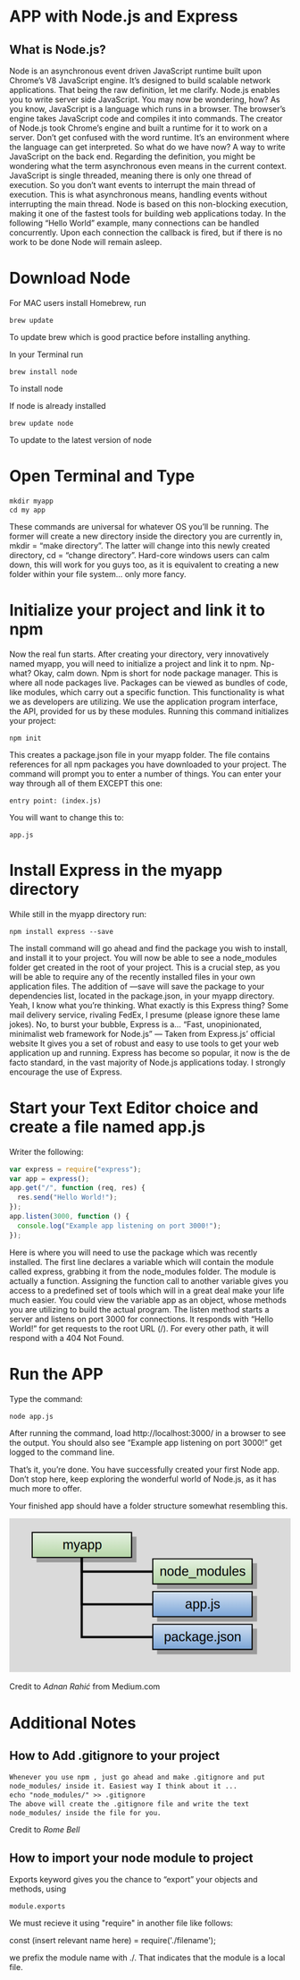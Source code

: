 # APP with Node.js and Express

## What is Node.js?

Node is an asynchronous event driven JavaScript runtime built upon Chrome’s V8 JavaScript engine. It’s designed to build scalable network applications.
That being the raw definition, let me clarify. Node.js enables you to write server side JavaScript. You may now be wondering, how? As you know, JavaScript is a language which runs in a browser. The browser’s engine takes JavaScript code and compiles it into commands. The creator of Node.js took Chrome’s engine and built a runtime for it to work on a server. Don’t get confused with the word runtime. It’s an environment where the language can get interpreted. So what do we have now? A way to write JavaScript on the back end.
Regarding the definition, you might be wondering what the term asynchronous even means in the current context. JavaScript is single threaded, meaning there is only one thread of execution. So you don’t want events to interrupt the main thread of execution. This is what asynchronous means, handling events without interrupting the main thread. Node is based on this non-blocking execution, making it one of the fastest tools for building web applications today. In the following “Hello World” example, many connections can be handled concurrently. Upon each connection the callback is fired, but if there is no work to be done Node will remain asleep.

# Download Node

For MAC users install Homebrew, run

```
brew update
```

To update brew which is good practice before installing anything.

In your Terminal run

```
brew install node
```

To install node

If node is already installed

```
brew update node
```

To update to the latest version of node

# Open Terminal and Type

```
mkdir myapp
cd my app
```

These commands are universal for whatever OS you’ll be running. The former will create a new directory inside the directory you are currently in, mkdir = “make directory”. The latter will change into this newly created directory, cd = “change directory”. Hard-core windows users can calm down, this will work for you guys too, as it is equivalent to creating a new folder within your file system… only more fancy.

# Initialize your project and link it to npm

Now the real fun starts. After creating your directory, very innovatively named myapp, you will need to initialize a project and link it to npm.
Np-what? Okay, calm down. Npm is short for node package manager. This is where all node packages live. Packages can be viewed as bundles of code, like modules, which carry out a specific function. This functionality is what we as developers are utilizing. We use the application program interface, the API, provided for us by these modules.
Running this command initializes your project:

```
npm init
```

This creates a package.json file in your myapp folder. The file contains references for all npm packages you have downloaded to your project. The command will prompt you to enter a number of things.
You can enter your way through all of them EXCEPT this one:

```
entry point: (index.js)
```

You will want to change this to:

```
app.js
```

# Install Express in the myapp directory

While still in the myapp directory run:

```
npm install express --save
```

The install command will go ahead and find the package you wish to install, and install it to your project. You will now be able to see a node_modules folder get created in the root of your project. This is a crucial step, as you will be able to require any of the recently installed files in your own application files. The addition of —save will save the package to your dependencies list, located in the package.json, in your myapp directory.
Yeah, I know what you’re thinking. What exactly is this Express thing? Some mail delivery service, rivaling FedEx, I presume (please ignore these lame jokes). No, to burst your bubble, Express is a…
“Fast, unopinionated, minimalist web framework for Node.js” — Taken from Express.js’ official website
It gives you a set of robust and easy to use tools to get your web application up and running. Express has become so popular, it now is the de facto standard, in the vast majority of Node.js applications today. I strongly encourage the use of Express.

# Start your Text Editor choice and create a file named app.js

Writer the following:

```javascript
var express = require("express");
var app = express();
app.get("/", function (req, res) {
  res.send("Hello World!");
});
app.listen(3000, function () {
  console.log("Example app listening on port 3000!");
});
```

Here is where you will need to use the package which was recently installed. The first line declares a variable which will contain the module called express, grabbing it from the node_modules folder. The module is actually a function. Assigning the function call to another variable gives you access to a predefined set of tools which will in a great deal make your life much easier. You could view the variable app as an object, whose methods you are utilizing to build the actual program.
The listen method starts a server and listens on port 3000 for connections.
It responds with “Hello World!” for get requests to the root URL (/). For every other path, it will respond with a 404 Not Found.

# Run the APP

Type the command:

```
node app.js
```

After running the command, load http://localhost:3000/ in a browser to see the output. You should also see “Example app listening on port 3000!” get logged to the command line.

That’s it, you’re done. You have successfully created your first Node app. Don’t stop here, keep exploring the wonderful world of Node.js, as it has much more to offer.

Your finished app should have a folder structure somewhat resembling this.

![](./example.png)

Credit to _Adnan Rahić_ from Medium.com

# Additional Notes

## How to Add .gitignore to your project

```
Whenever you use npm , just go ahead and make .gitignore and put node_modules/ inside it. Easiest way I think about it ...
echo "node_modules/" >> .gitignore
The above will create the .gitignore file and write the text node_modules/ inside the file for you.
```

Credit to _Rome Bell_

## How to import your node module to project

Exports keyword gives you the chance to “export” your objects and methods, using

```
module.exports
```

We must recieve it using "require" in another file like follows:

const (insert relevant name here) = require('./filename');

we prefix the module name with ./. That indicates that the module is a local file.
